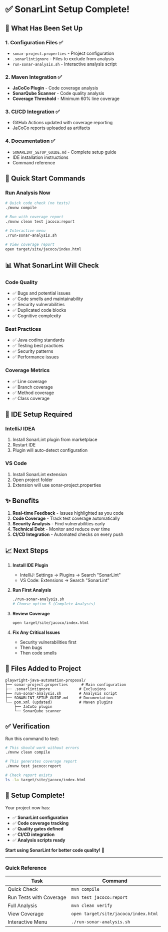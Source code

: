 # ✅ SonarLint Setup Complete!

## 🎯 What Has Been Set Up

### 1. **Configuration Files** ✅
- `sonar-project.properties` - Project configuration
- `.sonarlintignore` - Files to exclude from analysis
- `run-sonar-analysis.sh` - Interactive analysis script

### 2. **Maven Integration** ✅
- **JaCoCo Plugin** - Code coverage analysis
- **SonarQube Scanner** - Code quality analysis
- **Coverage Threshold** - Minimum 60% line coverage

### 3. **CI/CD Integration** ✅
- GitHub Actions updated with coverage reporting
- JaCoCo reports uploaded as artifacts

### 4. **Documentation** ✅
- `SONARLINT_SETUP_GUIDE.md` - Complete setup guide
- IDE installation instructions
- Command reference

## 🚀 Quick Start Commands

### Run Analysis Now
```bash
# Quick code check (no tests)
./mvnw compile

# Run with coverage report
./mvnw clean test jacoco:report

# Interactive menu
./run-sonar-analysis.sh

# View coverage report
open target/site/jacoco/index.html
```

## 📊 What SonarLint Will Check

### Code Quality
- ✅ Bugs and potential issues
- ✅ Code smells and maintainability
- ✅ Security vulnerabilities
- ✅ Duplicated code blocks
- ✅ Cognitive complexity

### Best Practices
- ✅ Java coding standards
- ✅ Testing best practices
- ✅ Security patterns
- ✅ Performance issues

### Coverage Metrics
- ✅ Line coverage
- ✅ Branch coverage
- ✅ Method coverage
- ✅ Class coverage

## 🔧 IDE Setup Required

### IntelliJ IDEA
1. Install SonarLint plugin from marketplace
2. Restart IDE
3. Plugin will auto-detect configuration

### VS Code
1. Install SonarLint extension
2. Open project folder
3. Extension will use sonar-project.properties

## ✨ Benefits

1. **Real-time Feedback** - Issues highlighted as you code
2. **Code Coverage** - Track test coverage automatically
3. **Security Analysis** - Find vulnerabilities early
4. **Technical Debt** - Monitor and reduce over time
5. **CI/CD Integration** - Automated checks on every push

## 📈 Next Steps

1. **Install IDE Plugin**
   - IntelliJ: Settings → Plugins → Search "SonarLint"
   - VS Code: Extensions → Search "SonarLint"

2. **Run First Analysis**
   ```bash
   ./run-sonar-analysis.sh
   # Choose option 5 (Complete Analysis)
   ```

3. **Review Coverage**
   ```bash
   open target/site/jacoco/index.html
   ```

4. **Fix Any Critical Issues**
   - Security vulnerabilities first
   - Then bugs
   - Then code smells

## 📝 Files Added to Project

```
playwright-java-automation-proposal/
├── sonar-project.properties      # Main configuration
├── .sonarlintignore             # Exclusions
├── run-sonar-analysis.sh        # Analysis script
├── SONARLINT_SETUP_GUIDE.md     # Documentation
└── pom.xml (updated)            # Maven plugins
    ├── JaCoCo plugin
    └── SonarQube scanner
```

## ✅ Verification

Run this command to test:
```bash
# This should work without errors
./mvnw clean compile

# This generates coverage report
./mvnw test jacoco:report

# Check report exists
ls -la target/site/jacoco/index.html
```

## 🎉 Setup Complete!

Your project now has:
- ✅ **SonarLint configuration**
- ✅ **Code coverage tracking**
- ✅ **Quality gates defined**
- ✅ **CI/CD integration**
- ✅ **Analysis scripts ready**

**Start using SonarLint for better code quality!** 🚀

---

### Quick Reference

| Task | Command |
|------|---------|
| Quick Check | `mvn compile` |
| Run Tests with Coverage | `mvn test jacoco:report` |
| Full Analysis | `mvn clean verify` |
| View Coverage | `open target/site/jacoco/index.html` |
| Interactive Menu | `./run-sonar-analysis.sh` |
